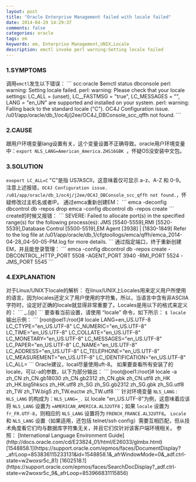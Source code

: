 ```yaml
---
layout: post
title: "Oracle Enterprise Management failed with locale failed"
date: 2014-04-29 14:29:37
comments: false
categories: oracle
tags: em
keywords: em, Enterprise Management,UNIX,Locale
description: emctl invoke perl warning:Setting locale failed
---
```

<h3>1.SYMPTOMS</h3>
调用<code>emctl</code>发生以下错误：
<!--more-->
```
scc:oracle $emctl status dbconsole
perl: warning: Setting locale failed.
perl: warning: Please check that your locale settings:
        LC_ALL = (unset),
        LC__FASTMSG = "true",
        LC_MESSAGES = "",
        LANG = "en_UN"
    are supported and installed on your system.
perl: warning: Falling back to the standard locale ("C").
OC4J Configuration issue. /u01/app/oracle/db_1/oc4j/j2ee/OC4J_DBConsole_scc_qffh not found.
```
<h3>2.CAUSE</h3>
跟用户环境变量lang设置有关，这个变量设置不正确导致。oracle用户环境变量中：<code>export NLS_LANG=American_America.ZHS16GBK </code>，怀疑OS没安装中文包。
<h3>3.SOLUTION</h3>
<code>exoport LC_ALL=C</code>
"C"是指 US7ASCII，这意味着仅可显示 a-z、A-Z 和 0-9。
注意上述报错，<code>OC4J Configuration issue. /u01/app/oracle/db_1/oc4j/j2ee/OC4J_DBConsole_scc_qffh not found.</code>，怀疑修改过主机名或者IP。
通过emca重新创建EM：
```
emca -deconfig dbcontrol db -repos drop
emca -config dbcontrol db -repos create
```
create的时候又报错：
```
SEVERE: Failed to allocate port(s) in the specified range(s) for the following process(es): JMS [5540-5559],RMI [5520-5539],Database Control [5500-5519],EM Agent [3938] | [1830-1849]
Refer to the log file at /u01/app/oracle/db_1/cfgtoollogs/emca/qffh/emca_2014-04-28_04-50-05-PM.log for more details.
```
通过指定端口，终于重新创建EM，并且能登录管理：
```
emca -config dbcontrol db -repos create -DBCONTROL_HTTP_PORT 5508 -AGENT_PORT 3940 -RMI_PORT 5524 -JMS_PORT 5545
```
<h3>4.EXPLANATION</h3>
对于Linux/UNIX下locale的解析：
在linux/UNIX上Locales用来定义用户所使用的语言。因为locales还定义了用户使用的字符集，所以，当语言中含有非ASCIIA字符时，设定好正确的locale就显得非常重要了。Locales是用以下的格式来定义的：
```
<lang>_<territory>.<codeset>[@<modifiers>]
```
要查看当前设置，请使用 “locale” 命令，如下所示：
<code>$ locale</code>
输出示例：
```
[root@oel1:/root]# locale
LANG=en_US.UTF-8
LC_CTYPE="en_US.UTF-8"
LC_NUMERIC="en_US.UTF-8"
LC_TIME="en_US.UTF-8"
LC_COLLATE="en_US.UTF-8"
LC_MONETARY="en_US.UTF-8"
LC_MESSAGES="en_US.UTF-8"
LC_PAPER="en_US.UTF-8"
LC_NAME="en_US.UTF-8"
LC_ADDRESS="en_US.UTF-8"
LC_TELEPHONE="en_US.UTF-8"
LC_MEASUREMENT="en_US.UTF-8"
LC_IDENTIFICATION="en_US.UTF-8"
LC_ALL=
```
Oracle建议，local尽量使用uft-8。
如果要查看所有安装了的locale，可以-a的参数，以下为部分输出：
```
[root@oel1:/root]# locale -a
zh_CN
zh_CN.gb18030
zh_CN.gb2312
zh_CN.gbk
zh_CN.utf8
zh_HK
zh_HK.big5hkscs
zh_HK.utf8
zh_SG
zh_SG.gb2312
zh_SG.gbk
zh_SG.utf8
zh_TW
zh_TW.big5
zh_TW.euctw
zh_TW.utf8
```
针对环境变量 <code>NLS_LANG</code> :
<code>NLS_LANG</code> 的构成为：<code>NLS_LANG=<NLS_LANGUAGE>_<NLS_TERRITORY>.<clients characterset></code>
以 locale "en_US.UTF-8"为例，这意味着应该将 <code>NLS_LANG</code> 设置为 <code>=AMERICAN_AMERICA.AL32UTF8</code>；如果 <code>locale</code> 设置为<code>fr_FR.UTF-8</code>，则相应的 <code>NLS_LANG</code> 设置将为 <code>FRENCH_FRANCE.AL32UTF8</code>。
<code>Locale</code> 和 <code>NLS_LANG</code> 设置（如果适用，还包括 telnet/ssh config）需要互相匹配，但从技术角度看它们均与数据库字符集无关，并且它们仅针对该客户端环境相关。
参照：
[International Language Environment Guide](http://docs.oracle.com/cd/E23824_01/html/E26033/glmbx.html)
[1548858.1](https://support.oracle.com/epmos/faces/DocumentDisplay?_afrLoop=853836115233131&id=1548858.1&_afrWindowMode=0&_adf.ctrl-state=w2woxsr5c_81)
[1602518.1](https://support.oracle.com/epmos/faces/SearchDocDisplay?_adf.ctrl-state=w2woxsr5c_9&_afrLoop=853966831115856)
